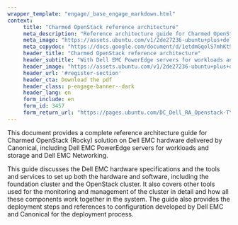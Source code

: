 ```yaml
---
wrapper_template: "engage/_base_engage_markdown.html"
context:
     title: "Charmed OpenStack reference architecture"
     meta_description: "Reference architecture guide for Charmed OpenStack (Rocky) solution on Dell EMC hardware delivered by Canonical, including Dell EMC PowerEdge servers for workloads and storage and Dell EMC Networking."
     meta_image: "https://assets.ubuntu.com/v1/2de27236-ubuntu+plus+dell+white+version.svg"
     meta_copydoc: "https://docs.google.com/document/d/1etdmGqolS7mhKtSK0jFwOKMMzCwXkkKkaH69rTmSiWY/edit#"
     header_title: "Charmed OpenStack reference architecture"
     header_subtitle: "With Dell EMC PowerEdge servers for workloads and storage and Dell EMC Networking and Canonical"
     header_image: "https://assets.ubuntu.com/v1/2de27236-ubuntu+plus+dell+white+version.svg"
     header_url: '#register-section'
     header_cta: Download the pdf
     header_class: p-engage-banner--dark
     header_lang: en
     form_include: en
     form_id: 3457
     form_return_url: "https://pages.ubuntu.com/DC_Dell_RA_Openstack-TY.html"
---
```

This document provides a complete reference architecture guide for Charmed OpenStack (Rocky) solution on Dell EMC hardware delivered by Canonical, including Dell EMC PowerEdge servers for workloads and storage and Dell EMC Networking.

This guide discusses the Dell EMC hardware specifications and the tools and services to set up both the hardware and software, including the foundation cluster and the OpenStack cluster. It also covers other tools used for the monitoring and management of the cluster in detail and how all these components work together in the system. The guide also provides the deployment steps and references to configuration developed by Dell EMC and Canonical for the deployment process.
